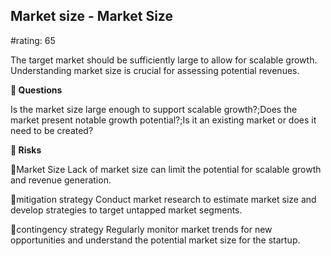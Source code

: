 

## Market size - Market Size

#rating: 65


The target market should be sufficiently large to allow for scalable growth. Understanding market size is crucial for assessing potential revenues.

**💭 Questions**

Is the market size large enough to support scalable growth?;Does the market present notable growth potential?;Is it an existing market or does it need to be created?

**🚨 Risks**

🚨Market Size
Lack of market size can limit the potential for scalable growth and revenue generation.

🚨mitigation strategy
Conduct market research to estimate market size and develop strategies to target untapped market segments.

🚨contingency strategy
Regularly monitor market trends for new opportunities and understand the potential market size for the startup.





